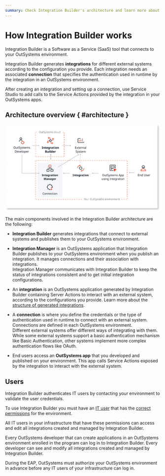 ```yaml
---
summary: Check Integration Builder's architecture and learn more about its main components.
---
```


# How Integration Builder works

Integration Builder is a Software as a Service (SaaS) tool that connects to your OutSystems environment.

Integration Builder generates **integrations** for different external systems according to the configuration you provide. Each integration needs an associated **connection** that specifies the authentication used in runtime by the integration in an OutSystems environment.

After creating an integration and setting up a connection, use Service Studio to add calls to the Service Actions provided by the integration in your OutSystems apps.

## Architecture overview { #architecture }

![Integration Builder architecture diagram](images/architecture-diag.png?width=800)

The main components involved in the Integration Builder architecture are the following:

* **Integration Builder** generates integrations that connect to external systems and publishes them to your OutSystems environment.

* **Integration Manager** is an OutSystems application that Integration Builder publishes to your OutSystems environment when you publish an integration. It manages connections and their association with integrations.  
    Integration Manager communicates with Integration Builder to keep the status of integrations consistent and to get initial integration configurations.

* An **integration** is an OutSystems application generated by Integration Builder containing Server Actions to interact with an external system, according to the configurations you provide. Learn more about the [structure of generated integrations](structure.md).

* A **connection** is where you define the credentials or the type of authentication used in runtime to connect with an external system. Connections are defined in each OutSystems environment.  
    Different external systems offer different ways of integrating with them. While some external systems support a basic authentication mechanism like Basic Authentication, other systems implement more complex authentication flows like OAuth.  

* End users access an **OutSystems app** that you developed and published on your environment. This app calls Service Actions exposed by the integration to interact with the external system.

## Users

Integration Builder authenticates IT users by contacting your environment to validate the user credentials.

To use Integration Builder you must have an [IT user](../../managing-the-applications-lifecycle/manage-it-teams/intro.md) that has the [correct permissions](set-up.md#prerequisites) for the environment.

All IT users in your infrastructure that have these permissions can access and edit all integrations created and managed by Integration Builder.

Every OutSystems developer that can create applications in an OutSystems environment enrolled in the  program can log in to Integration Builder. Every developer can see and modify all integrations created and managed by Integration Builder.

<div class="info" markdown="1">

During the EAP, OutSystems must authorize your OutSystems environment in advance before any IT users of your infrastructure can log in.

</div>
